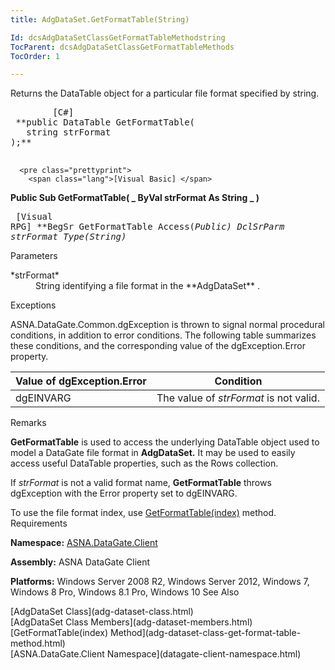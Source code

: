 ```yaml
---
title: AdgDataSet.GetFormatTable(String)

Id: dcsAdgDataSetClassGetFormatTableMethodstring
TocParent: dcsAdgDataSetClassGetFormatTableMethods
TocOrder: 1

---
```


Returns the DataTable object for a particular file format specified by string.
<pre class="prettyprint">
        <span class="lang">[C#]</span>
 **public DataTable GetFormatTable(
   string strFormat
);** 
      </pre>
      <pre class="prettyprint">
        <span class="lang">[Visual Basic] </span>
 **Public Sub GetFormatTable( _
   ByVal strFormat As String _
)** 
      </pre>
      <pre class="prettyprint">
        <span class="lang">[Visual RPG]</span>
 **BegSr GetFormatTable Access(*Public)
   DclSrParm strFormat Type(*String)** 
      </pre>

Parameters

<dl>
        <dt>
 *strFormat* 
        </dt>
        <dd>String identifying a file format in the **AdgDataSet** .</dd>
</dl>

Exceptions

ASNA.DataGate.Common.dgException is thrown to signal normal procedural conditions, in addition to error conditions. The following table summarizes these conditions, and the corresponding value of the dgException.Error property.
<br />



| Value of dgException.Error | Condition |
| ---- | ---- |
| dgEINVARG | The value of *strFormat* is not valid. |



Remarks

**GetFormatTable** is used to access the underlying DataTable object used to model a DataGate file format in **AdgDataSet.** It may be used to easily access useful DataTable properties, such as the Rows collection. 

If *strFormat* is not a valid format name, **GetFormatTable** throws dgException with the Error property set to dgEINVARG.

To use the file format index, use [ GetFormatTable(index)](adg-dataset-class-get-format-table-method.html) method.
Requirements

**Namespace:** [ASNA.DataGate.Client](datagate-client-namespace.html) 

**Assembly:** ASNA DataGate Client

**Platforms:** Windows Server 2008 R2, Windows Server 2012, Windows 7, Windows 8 Pro, Windows 8.1 Pro, Windows 10
See Also

<dl />
      [AdgDataSet Class](adg-dataset-class.html)
      <br />
      [AdgDataSet Class Members](adg-dataset-members.html)
      <br />
      [GetFormatTable(index) Method](adg-dataset-class-get-format-table-method.html)
      <br />
      [ASNA.DataGate.Client Namespace](datagate-client-namespace.html)

